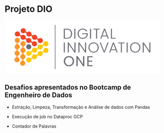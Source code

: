 # Projeto DIO

<p align="center"><img src="./DIO.png" width="500"></p>



## Desafios apresentados no Bootcamp de Engenheiro de Dados

<ul>
  <li>Extração, Limpeza, Transformação e Análise de dados com Pandas
  <p>
  <li>Execução de job no Dataproc GCP
  <p>
  <li>Contador de Palavras

</ul>
